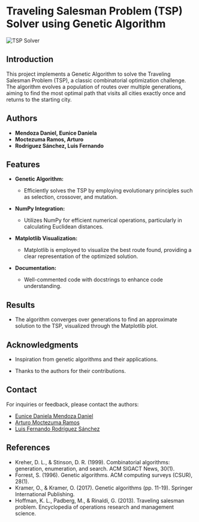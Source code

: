 # Traveling Salesman Problem (TSP) Solver using Genetic Algorithm

![TSP Solver](https://mlrose.readthedocs.io/en/stable/_images/tsp1.jpg)

## Introduction

This project implements a Genetic Algorithm to solve the Traveling Salesman Problem (TSP), a classic combinatorial optimization challenge. The algorithm evolves a population of routes over multiple generations, aiming to find the most optimal path that visits all cities exactly once and returns to the starting city.

## Authors

- **Mendoza Daniel, Eunice Daniela**
- **Moctezuma Ramos, Arturo**
- **Rodríguez Sánchez, Luis Fernando**

## Features

- **Genetic Algorithm:**
  - Efficiently solves the TSP by employing evolutionary principles such as selection, crossover, and mutation.

- **NumPy Integration:**
  - Utilizes NumPy for efficient numerical operations, particularly in calculating Euclidean distances.

- **Matplotlib Visualization:**
  - Matplotlib is employed to visualize the best route found, providing a clear representation of the optimized solution.

- **Documentation:**
  - Well-commented code with docstrings to enhance code understanding.

## Results
  - The algorithm converges over generations to find an approximate solution to the TSP, visualized through the Matplotlib plot.

## Acknowledgments
  - Inspiration from genetic algorithms and their applications.

  - Thanks to the authors for their contributions.

## Contact
For inquiries or feedback, please contact the authors:

- [Eunice Daniela Mendoza Daniel](mailto:me336620@uaeh.edu.mx)
- [Arturo Moctezuma Ramos](mailto:mo378764@uaeh.edu.mx)
- [Luis Fernando Rodríguez Sánchez](mailto:ro420898@uaeh.edu.mx)

## References
  - Kreher, D. L., & Stinson, D. R. (1999). Combinatorial algorithms: generation, enumeration, and search. ACM SIGACT News, 30(1).
  - Forrest, S. (1996). Genetic algorithms. ACM computing surveys (CSUR), 28(1).
  - Kramer, O., & Kramer, O. (2017). Genetic algorithms (pp. 11-19). Springer International Publishing.
  - Hoffman, K. L., Padberg, M., & Rinaldi, G. (2013). Traveling salesman problem. Encyclopedia of operations research and management science.
